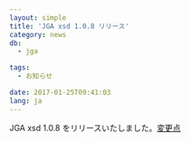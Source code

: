 ```yaml
---
layout: simple
title: 'JGA xsd 1.0.8 リリース'
category: news
db:
  - jga

tags:
  - お知らせ

date: 2017-01-25T09:41:03
lang: ja
---
```


<p>JGA xsd 1.0.8 をリリースいたしました。<a href="https://github.com/ddbj/pub/">変更点</a></p>
